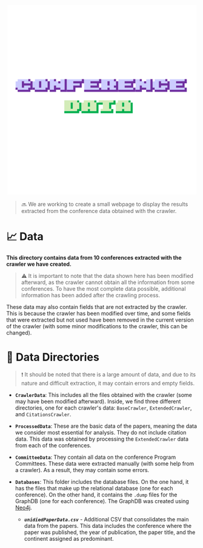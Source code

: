 <br/>
<div align="center">
    <img src="logo.png" alt="Logo" width="500">
</div>

> :soon: We are working to create a small webpage to display the results extracted from the conference data obtained with the crawler.

# :chart_with_upwards_trend: Data

**This directory contains data from 10 conferences extracted with the crawler we have created.**

> :warning: It is important to note that the data shown here has been modified afterward, as the crawler cannot obtain all the information from some conferences. To have the most complete data possible, additional information has been added after the crawling process.

These data may also contain fields that are not extracted by the crawler. This is because the crawler has been modified over time, and some fields that were extracted but not used have been removed in the current version of the crawler (with some minor modifications to the crawler, this can be changed).

# :file_folder: Data Directories

> :heavy_exclamation_mark: It should be noted that there is a large amount of data, and due to its nature and difficult extraction, it may contain errors and empty fields.

- **``CrawlerData``**: This includes all the files obtained with the crawler (some may have been modified afterward). Inside, we find three different directories, one for each crawler's data: ``BaseCrawler``, ``ExtendedCrawler``, and ``CitationsCrawler``.

- **``ProcessedData``**: These are the basic data of the papers, meaning the data we consider most essential for analysis. They do not include citation data. This data was obtained by processing the ``ExtendedCrawler`` data from each of the conferences.

- **``CommitteeData``**: They contain all data on the conference Program Committees. These data were extracted manually (with some help from a crawler). As a result, they may contain some errors.

- **``Databases``**: This folder includes the database files. On the one hand, it has the files that make up the relational database (one for each conference). On the other hand, it contains the ``.dump`` files for the GraphDB (one for each conference). The GraphDB was created using [Neo4j](https://neo4j.com).

    - ***``unidiedPaperData.csv``*** - Additional CSV that consolidates the main data from the papers. This data includes the conference where the paper was published, the year of publication, the paper title, and the continent assigned as predominant.
